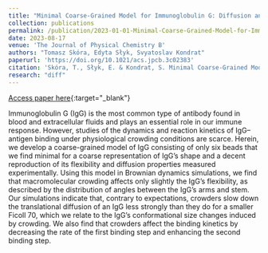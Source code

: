 ```yaml
---
title: "Minimal Coarse-Grained Model for Immunoglobulin G: Diffusion and Binding under Crowding"
collection: publications
permalink: /publication/2023-01-01-Minimal-Coarse-Grained-Model-for-Immunoglobulin-G-Diffusion-and-Binding-under-Crowding
date: 2023-08-17
venue: 'The Journal of Physical Chemistry B'
authors: "Tomasz Skóra, Edyta Słyk, Svyatoslav Kondrat"
paperurl: 'https://doi.org/10.1021/acs.jpcb.3c02383'
citation: 'Skóra, T., Słyk, E. & Kondrat, S. Minimal Coarse-Grained Model for Immunoglobulin G: Diffusion and Binding under Crowding. The Journal of Physical Chemistry B (2023)'
research: "diff"
---
```

[Access paper here](https://doi.org/10.1021/acs.jpcb.3c02383){:target="_blank"}

Immunoglobulin G (IgG) is the most common type of antibody found in blood and extracellular fluids and plays an essential role in our immune response. However, studies of the dynamics and reaction kinetics of IgG–antigen binding under physiological crowding conditions are scarce. Herein, we develop a coarse-grained model of IgG consisting of only six beads that we find minimal for a coarse representation of IgG’s shape and a decent reproduction of its flexibility and diffusion properties measured experimentally. Using this model in Brownian dynamics simulations, we find that macromolecular crowding affects only slightly the IgG’s flexibility, as described by the distribution of angles between the IgG’s arms and stem. Our simulations indicate that, contrary to expectations, crowders slow down the translational diffusion of an IgG less strongly than they do for a smaller Ficoll 70, which we relate to the IgG’s conformational size changes induced by crowding. We also find that crowders affect the binding kinetics by decreasing the rate of the first binding step and enhancing the second binding step.